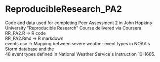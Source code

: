 # ReproducibleResearch_PA2  
Code and data used for completing Peer Assessment 2 in John Hopkins University "Reproducible Research" Course delivered via Coursera.  
RR_PA2.R -> R code  
RR_PA2.Rmd -> R markdown  
events.csv -> Mapping between severe weather event types in NOAA's Storm database and the  
              48 event types defined in National Weather Service's Instruction 10-1605.
